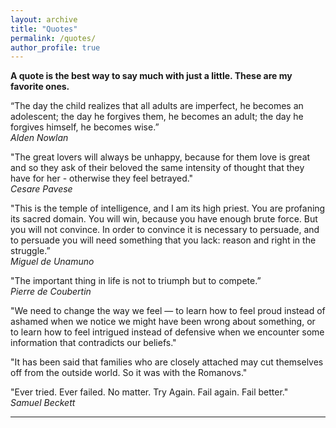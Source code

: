 ```yaml
---
layout: archive
title: "Quotes"
permalink: /quotes/
author_profile: true
---
```


<b>A quote is the best way to say much with just a little. These are my favorite ones.</b>

“The day the child realizes that all adults are imperfect, he becomes an adolescent; the day he forgives them, he becomes an adult; the day he forgives himself, he becomes wise.” 
<br />
<i>Alden Nowlan</i>

"The great lovers will always be unhappy, because for them love is great and so they ask of their beloved the same intensity of thought that they have for her - otherwise they feel betrayed."
<br />
<i>Cesare Pavese</i>

"This is the temple of intelligence, and I am its high priest. You are profaning its sacred domain. You will win, because you have enough brute force. But you will not convince. In order to convince it is necessary to persuade, and to persuade you will need something that you lack: reason and right in the struggle.”
<br />
<i>Miguel de Unamuno</i>

"The important thing in life is not to triumph but to compete.” 
<br />
<i>Pierre de Coubertin</i>

"We need to change the way we feel — to learn how to feel proud instead of ashamed when we notice we might have been wrong about something, or to learn how to feel intrigued instead of defensive when we encounter some information that contradicts our beliefs."

"It has been said that families who are closely attached may cut themselves off from the outside world. So it was with the Romanovs."

"Ever tried. Ever failed. No matter. Try Again. Fail again. Fail better." 
<br />
<i>Samuel Beckett</i>

---

